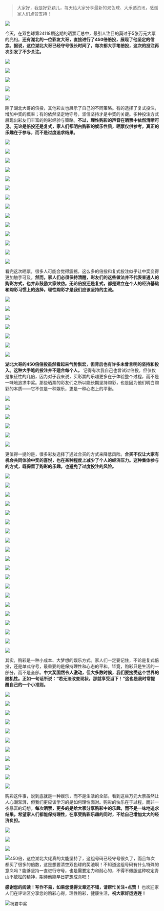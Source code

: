 > 大家好，我是好彩颖儿，每天给大家分享最新的双色球、大乐透资讯，感谢家人们点赞支持！

![](https://cdn.jsdelivr.net/gh/wangwenjie1314/PicCDN/2024-7-11/1720660897499-image.png)

今天，在双色球第24118期这期的晒票汇总中，最引人注目的莫过于5张万元大票的亮相。**还有湖北的一位彩友大哥，直接进行了450倍倍投，展现了他坚定的信念。据说，这位湖北大哥已经守号很长时间了，每次都大手笔倍投，这次的投注再次引发了不少关注。**


![](https://cdn.jsdelivr.net/gh/wangwenjie1314/PicCDN/2024-10-15/1728964689092-image.png)

![](https://cdn.jsdelivr.net/gh/wangwenjie1314/PicCDN/2024-10-15/1728964704978-image.png)


![](https://cdn.jsdelivr.net/gh/wangwenjie1314/PicCDN/2024-10-15/1728974508632-image.png)



![](https://cdn.jsdelivr.net/gh/wangwenjie1314/PicCDN/2024-10-15/1728975246119-image.png)

![](https://cdn.jsdelivr.net/gh/wangwenjie1314/PicCDN/2024-10-15/1728975183424-image.png)

除了湖北大哥的倍投，其他彩友也展示了自己的不同策略。有的选择了复式投注，增加中奖的概率；有的依然坚定地守号，坚信坚持才是中奖的关键。多种投注方式展现出彩友们丰富的购彩经验与策略。**不过，理性购彩的声音在晒票中依然清晰可见。无论是倍投还是复式，家人们都明白购彩的娱乐性质，晒票仅供参考，真正的乐趣在于参与，而不是过度追求结果。**


![](https://cdn.jsdelivr.net/gh/wangwenjie1314/PicCDN/2024-10-15/1728983312915-image.png)


![](https://cdn.jsdelivr.net/gh/wangwenjie1314/PicCDN/2024-10-15/1728975073362-image.png)

![](https://cdn.jsdelivr.net/gh/wangwenjie1314/PicCDN/2024-10-15/1728975065286-image.png)


![](https://cdn.jsdelivr.net/gh/wangwenjie1314/PicCDN/2024-10-15/1728974384622-image.png)


![](https://cdn.jsdelivr.net/gh/wangwenjie1314/PicCDN/2024-10-15/1728974357039-image.png)

![](https://cdn.jsdelivr.net/gh/wangwenjie1314/PicCDN/2024-10-15/1728983325126-image.png)


![](https://cdn.jsdelivr.net/gh/wangwenjie1314/PicCDN/2024-10-15/1728974292708-image.png)


![](https://cdn.jsdelivr.net/gh/wangwenjie1314/PicCDN/2024-10-15/1728974284511-image.png)


![](https://cdn.jsdelivr.net/gh/wangwenjie1314/PicCDN/2024-10-15/1728974561742-image.png)


![](https://cdn.jsdelivr.net/gh/wangwenjie1314/PicCDN/2024-10-15/1728974611805-image.png)

![](https://cdn.jsdelivr.net/gh/wangwenjie1314/PicCDN/2024-10-15/1728974602907-image.png)

![](https://cdn.jsdelivr.net/gh/wangwenjie1314/PicCDN/2024-10-15/1728974595612-image.png)

![](https://cdn.jsdelivr.net/gh/wangwenjie1314/PicCDN/2024-10-15/1728974585140-image.png)

![](https://cdn.jsdelivr.net/gh/wangwenjie1314/PicCDN/2024-10-15/1728974548784-image.png)



看完这次晒票，很多人可能会觉得震撼，这么多的倍投和复式投注似乎让中奖变得更加触手可及。**然而，家人们必须保持清醒，彩友们的这些做法并不代表普通人的购彩方式，也并非鼓励大家效仿。无论倍投还是复式，都是建立在个人的经济基础和购彩习惯上的选择，理性购彩才是我们应该坚持的主流。**


![](https://cdn.jsdelivr.net/gh/wangwenjie1314/PicCDN/2024-10-15/1728974522495-image.png)

![](https://cdn.jsdelivr.net/gh/wangwenjie1314/PicCDN/2024-10-15/1728974367006-image.png)


![](https://cdn.jsdelivr.net/gh/wangwenjie1314/PicCDN/2024-10-15/1728974968386-image.png)


![](https://cdn.jsdelivr.net/gh/wangwenjie1314/PicCDN/2024-10-15/1728974628268-image.png)

![](https://cdn.jsdelivr.net/gh/wangwenjie1314/PicCDN/2024-10-15/1728975087543-image.png)

![](https://cdn.jsdelivr.net/gh/wangwenjie1314/PicCDN/2024-10-15/1728974576043-image.png)

![](https://cdn.jsdelivr.net/gh/wangwenjie1314/PicCDN/2024-10-15/1728974619013-image.png)

**湖北大哥的450倍倍投虽然看起来气势恢宏，但背后也有许多未曾言明的坚持和投入。这种大手笔的投注并不适合每个人。** 记得有次我自己也曾试过倍投，但仅仅是象征性的几倍，因为对于我来说，买彩票的乐趣更多在于体验整个过程，而不是一味地追求中奖。那些晒票的彩友们之所以能长期坚持购彩，也是因为他们明白购彩的本质——它不仅是一种娱乐，更是一种心态上的平衡。

![](https://cdn.jsdelivr.net/gh/wangwenjie1314/PicCDN/2024-10-15/1728975316006-image.png)


![](https://cdn.jsdelivr.net/gh/wangwenjie1314/PicCDN/2024-10-15/1728975133542-image.png)


![](https://cdn.jsdelivr.net/gh/wangwenjie1314/PicCDN/2024-10-15/1728975000223-image.png)

![](https://cdn.jsdelivr.net/gh/wangwenjie1314/PicCDN/2024-10-15/1728974989677-image.png)

![](https://cdn.jsdelivr.net/gh/wangwenjie1314/PicCDN/2024-10-15/1728974537825-image.png)

![](https://cdn.jsdelivr.net/gh/wangwenjie1314/PicCDN/2024-10-15/1728974724479-image.png)

更值得一提的是，很多彩友选择了通过合买的方式来降低风险。**合买不仅让大家有机会共同体验中奖的喜悦，也在某种程度上减少了个人的经济压力。这种集体参与的方式，既保留了购彩的乐趣，也避免了过度投注的风险。**

![](https://cdn.jsdelivr.net/gh/wangwenjie1314/PicCDN/2024-10-15/1728975015917-image.png)


![](https://cdn.jsdelivr.net/gh/wangwenjie1314/PicCDN/2024-10-15/1728974698707-image.png)

![](https://cdn.jsdelivr.net/gh/wangwenjie1314/PicCDN/2024-10-15/1728974683107-image.png)

![](https://cdn.jsdelivr.net/gh/wangwenjie1314/PicCDN/2024-10-15/1728974672058-image.png)


![](https://cdn.jsdelivr.net/gh/wangwenjie1314/PicCDN/2024-10-15/1728974749762-image.png)

![](https://cdn.jsdelivr.net/gh/wangwenjie1314/PicCDN/2024-10-15/1728974761454-image.png)


![](https://cdn.jsdelivr.net/gh/wangwenjie1314/PicCDN/2024-10-15/1728974639513-image.png)



![](https://cdn.jsdelivr.net/gh/wangwenjie1314/PicCDN/2024-10-15/1728974735179-image.png)

![](https://cdn.jsdelivr.net/gh/wangwenjie1314/PicCDN/2024-10-15/1728974711290-image.png)

![](https://cdn.jsdelivr.net/gh/wangwenjie1314/PicCDN/2024-10-15/1728974106562-image.png)


![](https://cdn.jsdelivr.net/gh/wangwenjie1314/PicCDN/2024-10-15/1728974126590-image.png)


![](https://cdn.jsdelivr.net/gh/wangwenjie1314/PicCDN/2024-10-15/1728974958406-image.png)


![](https://cdn.jsdelivr.net/gh/wangwenjie1314/PicCDN/2024-10-15/1728974206493-image.png)

![](https://cdn.jsdelivr.net/gh/wangwenjie1314/PicCDN/2024-10-15/1728974202042-image.png)

![](https://cdn.jsdelivr.net/gh/wangwenjie1314/PicCDN/2024-10-15/1728964839596-image.png)

![](https://cdn.jsdelivr.net/gh/wangwenjie1314/PicCDN/2024-10-15/1728974165727-image.png)

![](https://cdn.jsdelivr.net/gh/wangwenjie1314/PicCDN/2024-10-15/1728974182593-image.png)

![](https://cdn.jsdelivr.net/gh/wangwenjie1314/PicCDN/2024-10-15/1728974174828-image.png)


![](https://cdn.jsdelivr.net/gh/wangwenjie1314/PicCDN/2024-10-15/1728974229152-image.png)


![](https://cdn.jsdelivr.net/gh/wangwenjie1314/PicCDN/2024-10-15/1728974192047-image.png)


其实，购彩是一种小成本、大梦想的娱乐方式。家人们一定要记住，不论是复式倍投，还是单式守号，最重要的是保持理性和心态的平和。毕竟，购彩只是生活的一部分，而不是全部。**中大奖固然令人激动，但大多数时候，我们要接受这个世界的随机性。正如一句话所说：“若无法改变现状，那就享受当下！”这也是我时常提醒自己的一个小准则。**

![](https://cdn.jsdelivr.net/gh/wangwenjie1314/PicCDN/2024-10-15/1728974153356-image.png)

![](https://cdn.jsdelivr.net/gh/wangwenjie1314/PicCDN/2024-10-15/1728974147541-image.png)

![](https://cdn.jsdelivr.net/gh/wangwenjie1314/PicCDN/2024-10-15/1728974141936-image.png)

![](https://cdn.jsdelivr.net/gh/wangwenjie1314/PicCDN/2024-10-15/1728974135650-image.png)


![](https://cdn.jsdelivr.net/gh/wangwenjie1314/PicCDN/2024-10-15/1728964812688-image.png)



![](https://cdn.jsdelivr.net/gh/wangwenjie1314/PicCDN/2024-10-15/1728964786877-image.png)


![](https://cdn.jsdelivr.net/gh/wangwenjie1314/PicCDN/2024-10-15/1728983363625-image.png)

![](https://cdn.jsdelivr.net/gh/wangwenjie1314/PicCDN/2024-10-15/1728983357067-image.png)

![](https://cdn.jsdelivr.net/gh/wangwenjie1314/PicCDN/2024-10-15/1728983352471-image.png)


![](https://cdn.jsdelivr.net/gh/wangwenjie1314/PicCDN/2024-10-15/1728983370571-image.png)


![](https://cdn.jsdelivr.net/gh/wangwenjie1314/PicCDN/2024-10-15/1728983386382-image.png)



购彩这件事，说到底就是一种娱乐，而不是生活的全部。看到这些万元大票虽然让人心潮澎湃，但我们更应该学习的是如何理性面对。购彩的快乐在于过程，而非一夜暴富的幻想。**每次晒票，更多的是给大家分享购彩中的乐趣，而不是一味地追求结果。希望家人们都能保持理性，在享受购彩乐趣的同时，不给自己增加太大的经济负担。**


![](https://cdn.jsdelivr.net/gh/wangwenjie1314/PicCDN/2024-10-15/1728975109072-image.png)


![](https://cdn.jsdelivr.net/gh/wangwenjie1314/PicCDN/2024-10-15/1728974270195-image.png)


![](https://cdn.jsdelivr.net/gh/wangwenjie1314/PicCDN/2024-10-15/1728974117767-image.png)


![450倍，这位湖北大佬真的太能坚持了，这组号码已经守号很久了，而且每次都买了很多的倍数，这是想要清空双色球的奖池啊！不知道这组号码有什么特殊的意义吗？能够坚持一直进行守号，也是需要定力和耐心的，不得不佩服这种咬定青山不放松的精神，期待他能早日梦想成真吧！](https://cdn.jsdelivr.net/gh/wangwenjie1314/PicCDN/2024-10-15/1728983280657-image.png)




**感谢您的阅读！写作不易，如果您觉得文章还不错，请帮忙关注+点赞！** 也欢迎家人们在评论区分享您的购彩心得，理性购彩，健康生活，**祝大家好运连连！**



![祝君中奖](https://cdn.jsdelivr.net/gh/wangwenjie1314/PicCDN/2024-10-15/1728983421577-ComfyUI_00023_.png)


